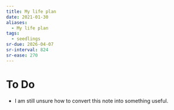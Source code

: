 ```yaml
---
title: My life plan
date: 2021-01-30
aliases:
  - My life plan
tags:
  - seedlings
sr-due: 2026-04-07
sr-interval: 824
sr-ease: 270
---
```

# To Do

- I am still unsure how to convert this note into something useful.